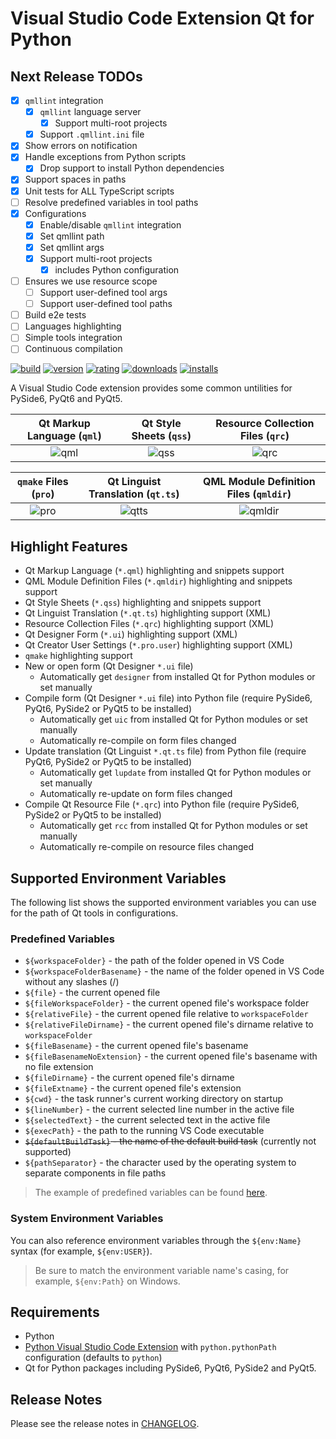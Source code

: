 # Visual Studio Code Extension Qt for Python

## Next Release TODOs

- [x] `qmllint` integration
  - [x] `qmllint` language server
    - [x] Support multi-root projects
  - [x] Support `.qmllint.ini` file
- [x] Show errors on notification
- [x] Handle exceptions from Python scripts
  - [x] Drop support to install Python dependencies
- [x] Support spaces in paths
- [x] Unit tests for ALL TypeScript scripts
- [ ] Resolve predefined variables in tool paths
- [x] Configurations
  - [x] Enable/disable `qmllint` integration
  - [x] Set qmllint path
  - [x] Set qmllint args
  - [x] Support multi-root projects
    - [x] includes Python configuration
- [ ] Ensures we use resource scope
  - [ ] Support user-defined tool args
  - [ ] Support user-defined tool paths
- [ ] Build e2e tests
- [ ] Languages highlighting
- [ ] Simple tools integration
- [ ] Continuous compilation

[![build](https://github.com/seanwu1105/vscode-qt-for-python/workflows/build/badge.svg)](https://github.com/seanwu1105/vscode-qt-for-python/actions?query=workflow:build)
[![version](https://img.shields.io/visual-studio-marketplace/v/seanwu.vscode-qt-for-python.svg)](https://marketplace.visualstudio.com/items?itemName=seanwu.vscode-qt-for-python)
[![rating](https://img.shields.io/visual-studio-marketplace/r/seanwu.vscode-qt-for-python.svg)](https://marketplace.visualstudio.com/items?itemName=seanwu.vscode-qt-for-python)
[![downloads](https://img.shields.io/visual-studio-marketplace/d/seanwu.vscode-qt-for-python.svg)](https://marketplace.visualstudio.com/items?itemName=seanwu.vscode-qt-for-python)
[![installs](https://img.shields.io/visual-studio-marketplace/i/seanwu.vscode-qt-for-python.svg)](https://marketplace.visualstudio.com/items?itemName=seanwu.vscode-qt-for-python)

A Visual Studio Code extension provides some common untilities for PySide6,
PyQt6 and PyQt5.

|       Qt Markup Language (`qml`)        |         Qt Style Sheets (`qss`)         |    Resource Collection Files (`qrc`)    |
| :-------------------------------------: | :-------------------------------------: | :-------------------------------------: |
| ![qml](https://i.imgur.com/YDWuDDJ.png) | ![qss](https://i.imgur.com/N1w3vs9.png) | ![qrc](https://i.imgur.com/6qW1YTI.png) |

|          `qmake` Files (`pro`)          |    Qt Linguist Translation (`qt.ts`)     |   QML Module Definition Files (`qmldir`)   |
| :-------------------------------------: | :--------------------------------------: | :----------------------------------------: |
| ![pro](https://i.imgur.com/kI3m5c4.png) | ![qtts](https://i.imgur.com/TnizAQd.png) | ![qmldir](https://i.imgur.com/F6NH69h.png) |

## Highlight Features

- Qt Markup Language (`*.qml`) highlighting and snippets support
- QML Module Definition Files (`*.qmldir`) highlighting and snippets support
- Qt Style Sheets (`*.qss`) highlighting and snippets support
- Qt Linguist Translation (`*.qt.ts`) highlighting support (XML)
- Resource Collection Files (`*.qrc`) highlighting support (XML)
- Qt Designer Form (`*.ui`) highlighting support (XML)
- Qt Creator User Settings (`*.pro.user`) highlighting support (XML)
- `qmake` highlighting support
- New or open form (Qt Designer `*.ui` file)
  - Automatically get `designer` from installed Qt for Python modules or set
    manually
- Compile form (Qt Designer `*.ui` file) into Python file (require PySide6,
  PyQt6, PySide2 or PyQt5 to be installed)
  - Automatically get `uic` from installed Qt for Python modules or set manually
  - Automatically re-compile on form files changed
- Update translation (Qt Linguist `*.qt.ts` file) from Python file (require
  PyQt6, PySide2 or PyQt5 to be installed)
  - Automatically get `lupdate` from installed Qt for Python modules or set
    manually
  - Automatically re-update on form files changed
- Compile Qt Resource File (`*.qrc`) into Python file (require PySide6, PySide2
  or PyQt5 to be installed)
  - Automatically get `rcc` from installed Qt for Python modules or set manually
  - Automatically re-compile on resource files changed

## Supported Environment Variables

The following list shows the supported environment variables you can use for the
path of Qt tools in configurations.

### Predefined Variables

- `${workspaceFolder}` - the path of the folder opened in VS Code
- `${workspaceFolderBasename}` - the name of the folder opened in VS Code
  without any slashes (/)
- `${file}` - the current opened file
- `${fileWorkspaceFolder}` - the current opened file's workspace folder
- `${relativeFile}` - the current opened file relative to `workspaceFolder`
- `${relativeFileDirname}` - the current opened file's dirname relative to
  `workspaceFolder`
- `${fileBasename}` - the current opened file's basename
- `${fileBasenameNoExtension}` - the current opened file's basename with no file
  extension
- `${fileDirname}` - the current opened file's dirname
- `${fileExtname}` - the current opened file's extension
- `${cwd}` - the task runner's current working directory on startup
- `${lineNumber}` - the current selected line number in the active file
- `${selectedText}` - the current selected text in the active file
- `${execPath}` - the path to the running VS Code executable
- ~~`${defaultBuildTask}` - the name of the default build task~~ (currently not
  supported)
- `${pathSeparator}` - the character used by the operating system to separate
  components in file paths

> The example of predefined variables can be found
> [here](https://code.visualstudio.com/docs/editor/variables-reference).

### System Environment Variables

You can also reference environment variables through the `${env:Name}` syntax
(for example, `${env:USER}`).

> Be sure to match the environment variable name's casing, for example,
> `${env:Path}` on Windows.

## Requirements

- Python
- [Python Visual Studio Code Extension](https://marketplace.visualstudio.com/items?itemName=ms-python.python)
  with `python.pythonPath` configuration (defaults to `python`)
- Qt for Python packages including PySide6, PyQt6, PySide2 and PyQt5.

## Release Notes

Please see the release notes in [CHANGELOG](CHANGELOG.md).
